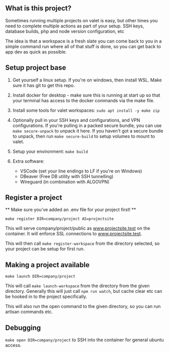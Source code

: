 ## What is this project?

Sometimes running multiple projects on valet is easy, but other times you need to complete multiple actions as part of your setup. SSH keys, database builds, php and node version configuration, etc

The idea is that a workspace is a fresh slate you can come back to you in a simple command run where all of that stuff is done, so you can get back to app dev as quick as possible.

## Setup project base

1. Get yourself a linux setup. If you're on windows, then install WSL. Make sure it has git to get this repo.

2. Install docker for desktop - make sure this is running at start up so that your terminal has access to the docker commands via the make file.

3. Install some tools for valet workspaces: `sudo apt install -y make zip`

4. Optionally pull in your SSH keys and configurations, and VPN configurations. If you're pulling in a packed secure bundle, you can use `make secure-unpack` to unpack it here. If you haven't got a secure bundle to unpack, then run `make secure-build` to setup
volumes to mount to valet.

5. Setup your environment: `make build`

6. Extra software:

    - VSCode (set your line endings to LF if you're on Windows)
    - DBeaver (Free DB utility with SSH tunnelling)
    - Wireguard (in combination with ALGOVPN)

## Register a project

** Make sure you've added an .env file for your project first! **

`make register DIR=company/project AS=projectsite`

This will serve company/project/public as www.projectsite.test on the container. It will enforce SSL connections to www.projectsite.test.

This will then call `make register-workspace` from the directory selected, so your project can be setup for first run.

## Making a project available

`make launch DIR=company/project`

This will call `make launch-workspace` from the directory from the given directory. Generally this will just call `npm run watch`, but cache clear etc can be hooked in to the project specifically. 

This will also run the open command to the given directory, so you can run artisan commands etc.

## Debugging

`make open DIR=company/project` to SSH into the container for general ubuntu access.
